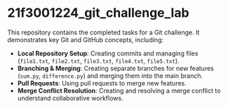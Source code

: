 # 21f3001224_git_challenge_lab

This repository contains the completed tasks for a Git challenge. It demonstrates key Git and GitHub concepts, including:

* **Local Repository Setup**: Creating commits and managing files  (`file1.txt`, `file2.txt`, `file3.txt`, `file4.txt`, `file5.txt`).
* **Branching & Merging**: Creating separate branches for new features (`sum.py`, `difference.py`) and merging them into the main branch.
* **Pull Requests**: Using pull requests to merge new features.
* **Merge Conflict Resolution**: Creating and resolving a merge conflict to understand collaborative workflows.
